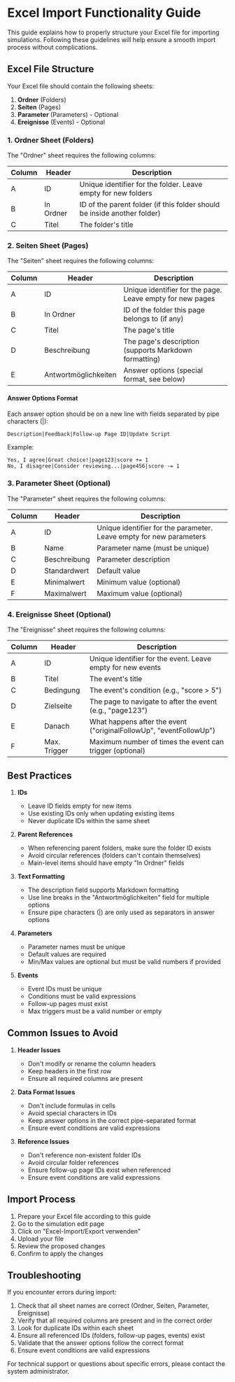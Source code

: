 # Excel Import Functionality Guide

This guide explains how to properly structure your Excel file for importing simulations. Following these guidelines will help ensure a smooth import process without complications.

## Excel File Structure

Your Excel file should contain the following sheets:

1. **Ordner** (Folders)
2. **Seiten** (Pages)
3. **Parameter** (Parameters) - Optional
4. **Ereignisse** (Events) - Optional

### 1. Ordner Sheet (Folders)

The "Ordner" sheet requires the following columns:

| Column | Header | Description |
|--------|---------|-------------|
| A | ID | Unique identifier for the folder. Leave empty for new folders |
| B | In Ordner | ID of the parent folder (if this folder should be inside another folder) |
| C | Titel | The folder's title |

### 2. Seiten Sheet (Pages)

The "Seiten" sheet requires the following columns:

| Column | Header | Description |
|--------|---------|-------------|
| A | ID | Unique identifier for the page. Leave empty for new pages |
| B | In Ordner | ID of the folder this page belongs to (if any) |
| C | Titel | The page's title |
| D | Beschreibung | The page's description (supports Markdown formatting) |
| E | Antwortmöglichkeiten | Answer options (special format, see below) |

#### Answer Options Format
Each answer option should be on a new line with fields separated by pipe characters (|):
```
Description|Feedback|Follow-up Page ID|Update Script
```
Example:
```
Yes, I agree|Great choice!|page123|score += 1
No, I disagree|Consider reviewing...|page456|score -= 1
```

### 3. Parameter Sheet (Optional)

The "Parameter" sheet requires the following columns:

| Column | Header | Description |
|--------|---------|-------------|
| A | ID | Unique identifier for the parameter. Leave empty for new parameters |
| B | Name | Parameter name (must be unique) |
| C | Beschreibung | Parameter description |
| D | Standardwert | Default value |
| E | Minimalwert | Minimum value (optional) |
| F | Maximalwert | Maximum value (optional) |

### 4. Ereignisse Sheet (Optional)

The "Ereignisse" sheet requires the following columns:

| Column | Header | Description |
|--------|---------|-------------|
| A | ID | Unique identifier for the event. Leave empty for new events |
| B | Titel | The event's title |
| C | Bedingung | The event's condition (e.g., "score > 5") |
| D | Zielseite | The page to navigate to after the event (e.g., "page123") |
| E | Danach | What happens after the event ("originalFollowUp", "eventFollowUp") |
| F | Max. Trigger | Maximum number of times the event can trigger (optional) |

## Best Practices

1. **IDs**
   - Leave ID fields empty for new items
   - Use existing IDs only when updating existing items
   - Never duplicate IDs within the same sheet

2. **Parent References**
   - When referencing parent folders, make sure the folder ID exists
   - Avoid circular references (folders can't contain themselves)
   - Main-level items should have empty "In Ordner" fields

3. **Text Formatting**
   - The description field supports Markdown formatting
   - Use line breaks in the "Antwortmöglichkeiten" field for multiple options
   - Ensure pipe characters (|) are only used as separators in answer options

4. **Parameters**
   - Parameter names must be unique
   - Default values are required
   - Min/Max values are optional but must be valid numbers if provided

5. **Events**
   - Event IDs must be unique
   - Conditions must be valid expressions
   - Follow-up pages must exist
   - Max triggers must be a valid number or empty

## Common Issues to Avoid

1. **Header Issues**
   - Don't modify or rename the column headers
   - Keep headers in the first row
   - Ensure all required columns are present

2. **Data Format Issues**
   - Don't include formulas in cells
   - Avoid special characters in IDs
   - Keep answer options in the correct pipe-separated format
   - Ensure event conditions are valid expressions

3. **Reference Issues**
   - Don't reference non-existent folder IDs
   - Avoid circular folder references
   - Ensure follow-up page IDs exist when referenced
   - Ensure event conditions are valid expressions

## Import Process

1. Prepare your Excel file according to this guide
2. Go to the simulation edit page
3. Click on "Excel-Import/Export verwenden"
4. Upload your file
5. Review the proposed changes
6. Confirm to apply the changes

## Troubleshooting

If you encounter errors during import:

1. Check that all sheet names are correct (Ordner, Seiten, Parameter, Ereignisse)
2. Verify that all required columns are present and in the correct order
3. Look for duplicate IDs within each sheet
4. Ensure all referenced IDs (folders, follow-up pages, events) exist
5. Validate that the answer options follow the correct format
6. Ensure event conditions are valid expressions

For technical support or questions about specific errors, please contact the system administrator. 